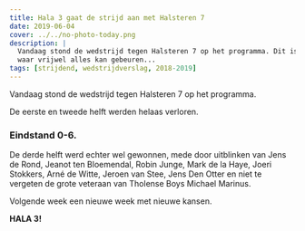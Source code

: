 ```yaml
---
title: Hala 3 gaat de strijd aan met Halsteren 7
date: 2019-06-04
cover: ../../no-photo-today.png
description: |
  Vandaag stond de wedstrijd tegen Halsteren 7 op het programma. Dit is zo'n pot
  waar vrijwel alles kan gebeuren...
tags: [strijdend, wedstrijdverslag, 2018-2019]
---
```


Vandaag stond de wedstrijd tegen Halsteren 7 op het programma.

De eerste en tweede helft werden helaas verloren.

### Eindstand 0-6.

De derde helft werd echter wel gewonnen, mede door uitblinken van Jens de Rond, Jeanot ten Bloemendal, Robin Junge, Mark de la Haye, Joeri Stokkers, Arné de Witte, Jeroen van Stee, Jens Den Otter en niet te vergeten de grote veteraan van Tholense Boys Michael Marinus.

Volgende week een nieuwe week met nieuwe kansen.

**HALA 3!**
